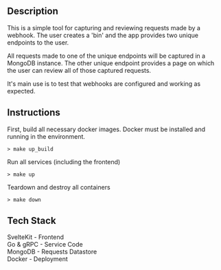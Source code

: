 ## Description
This is a simple tool for capturing and reviewing requests made by a webhook.
The user creates a 'bin' and the app provides two unique endpoints to the user.

All requests made to one of the unique endpoints will be captured in a MongoDB instance.
The other unique endpoint provides a page on which the user can review all of those captured requests.

It's main use is to test that webhooks are configured and working as expected.


## Instructions
First, build all necessary docker images. Docker must be installed and running in the environment.
```
> make up_build
```

Run all services (including the frontend)
```
> make up
```

Teardown and destroy all containers
```
> make down
```

## Tech Stack
SvelteKit - Frontend<br />
Go & gRPC - Service Code<br />
MongoDB   - Requests Datastore<br />
Docker    - Deployment<br />
